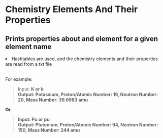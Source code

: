 # Chemistry Elements And Their Properties
<h2>Prints properties about and element for a given element name</h2>

<li>Hashtables are used, and the chemistry elements and their properties are read from a txt file</li>
<br>

For example:
> Input: <b>K or k <b><br>
> Output: Potassium, Proton/Atomic Number: 19, Neutron Number: 20, Mass Number: 39.0983 amu <br>

Or <br>

> Input: <b>Pu or pu <b><br>
> Output: <b>Plutonium, Proton/Atomic Number: 94, Neutron Number: 150, Mass Number: 244 amu<b>
